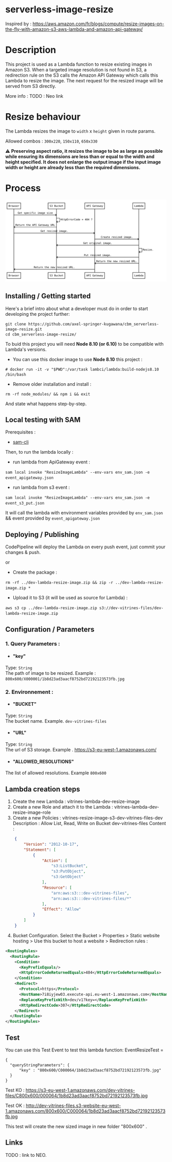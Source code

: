 

# serverless-image-resize
Inspired by : https://aws.amazon.com/fr/blogs/compute/resize-images-on-the-fly-with-amazon-s3-aws-lambda-and-amazon-api-gateway/

# Description

This project is used as a Lambda function to resize existing images in Amazon S3.
When a targeted image resolution is not found in S3, a redirection rule on the S3 calls the Amazon API Gateway which calls  this Lambda to resize the image.
The next request for the resized image will be served from S3 directly.

More info : TODO : Neo link

# Resize behaviour

The Lambda resizes the image to `width` x `height` given in route params.

Allowed combos : `300x220`, `150x110`, `650x330`


:warning: **Preserving aspect ratio, it resizes the image to be as large as possible while ensuring its dimensions are less than or equal to the width and height specified.
It does not enlarge the output image if the input image width or height are already less than the required dimensions.** 

# Process

![Sequence Diagram](./diagram.svg)

## Installing / Getting started

Here's a brief intro about what a developer must do in order to start developing the project further:

```shell
git clone https://github.com/axel-springer-kugawana/cbm_serverless-image-resize.git
cd cbm_serverless-image-resize/
```
To buid this project you will need **Node 8.10 (or 6.10)** to be compatible with Lambda's versions.

- You can use this docker image to use **Node 8.10** this project :
```shell
# docker run -it -v "$PWD":/var/task lambci/lambda:build-nodejs8.10 /bin/bash
```
- Remove older installation and install : 
```shell
rm -rf node_modules/ && npm i && exit
```

And state what happens step-by-step.


## Local testing with SAM 
Prerequisites : 
- [sam-cli](https://github.com/awslabs/aws-sam-cli/blob/develop/docs/installation.rst)

Then, to run the lambda locally :
- run lambda from ApiGateway event :

`sam local invoke "ResizeImageLambda" --env-vars env_sam.json -e event_apigateway.json` 

- run lambda from s3 event :
 
 ```sam local invoke "ResizeImageLambda" --env-vars env_sam.json -e event_s3_put.json``` 

It will call the lambda with environment variables provided by `env_sam.json` && event provided by `event_apigateway.json` 
## Deploying / Publishing

CodePipeline will deploy the Lambda on every push event, just commit your changes & push.

or 


- Create the package :

```rm -rf ../dev-lambda-resize-image.zip && zip -r ../dev-lambda-resize-image.zip *```

- Upload it to S3 (it will be used as source for Lambda) :

```aws s3 cp ../dev-lambda-resize-image.zip s3://dev-vitrines-files/dev-lambda-resize-image.zip```

## Configuration / Parameters


### 1. Query Parameters :
- #### "key"
Type: `String`  
The path of image to be resized. Example : `800x600/X000001/1b8d23ad3aacf8752bd72192123573fb.jpg`

### 2. Environnement :
- #### "BUCKET"
Type: `String`  
The bucket name. Example. `dev-vitrines-files`
- #### "URL"
Type: `String`  
The url of S3 storage. Example . https://s3-eu-west-1.amazonaws.com/
- #### "ALLOWED_RESOLUTIONS"
The list of allowed resolutions. Example `800x600`


## Lambda creation steps

1. Create the new Lambda : vitrines-lambda-dev-resize-image
2. Create a new Role and attach it to the Lambda   : vitrines-lambda-dev-resize-image-role
3. Create a new Policies : vitrines-resize-image-s3-dev-vitrines-files-dev
Description : Allow List, Read, Write on Bucket dev-vitrines-files
Content : 
```JSON
    {
        "Version": "2012-10-17",
        "Statement": [
            {
                "Action": [
                    "s3:ListBucket",
                    "s3:PutObject",
                    "s3:GetObject"
                ],
                "Resource": [
                    "arn:aws:s3:::dev-vitrines-files",
                    "arn:aws:s3:::dev-vitrines-files/*"
                ],
                "Effect": "Allow"
            }
        ]
    }
```
4. Bucket Configuration.
Select the Bucket > Properties > Static website hosting > Use this bucket to host a website > Redirection rules :
```XML
<RoutingRules>
  <RoutingRule>
    <Condition>
      <KeyPrefixEquals/>
      <HttpErrorCodeReturnedEquals>404</HttpErrorCodeReturnedEquals>
    </Condition>
    <Redirect>
      <Protocol>https</Protocol>
      <HostName>7i8iyjew03.execute-api.eu-west-1.amazonaws.com</HostName>
      <ReplaceKeyPrefixWith>dev/v1?key=</ReplaceKeyPrefixWith>
      <HttpRedirectCode>307</HttpRedirectCode>
    </Redirect>
  </RoutingRule>
</RoutingRules>
```


## Test 

You can use this Test Event to test this lambda function:
EventResizeTest = 
```
{
  "queryStringParameters": {
      "key" : "800x600/C000064/1b8d23ad3aacf8752bd72192123573fb.jpg"
  }
}
```


Test KO : https://s3-eu-west-1.amazonaws.com/dev-vitrines-files/C800x600/000064/1b8d23ad3aacf8752bd72192123573fb.jpg

Test OK : http://dev-vitrines-files.s3-website-eu-west-1.amazonaws.com/800x600/C000064/1b8d23ad3aacf8752bd72192123573fb.jpg

This test will create the new sized image in new folder "800x600" .


## Links

TODO : link to NEO.

